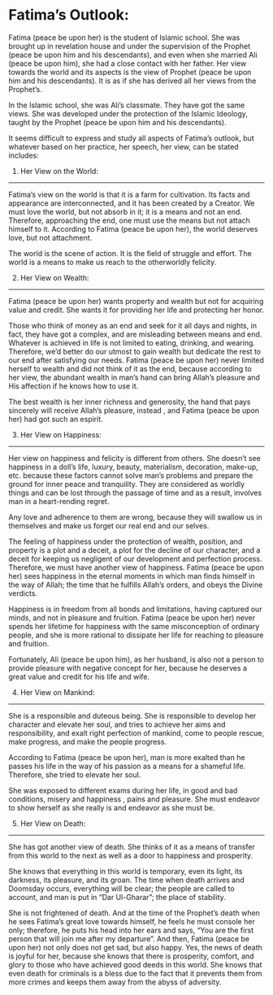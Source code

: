 Fatima’s Outlook:
=================

Fatima (peace be upon her) is the student of Islamic school. She was
brought up in revelation house and under the supervision of the Prophet
(peace be upon him and his descendants), and even when she married Ali
(peace be upon him), she had a close contact with her father. Her view
towards the world and its aspects is the view of Prophet (peace be upon
him and his descendants). It is as if she has derived all her views from
the Prophet’s.

In the Islamic school, she was Ali’s classmate. They have got the same
views. She was developed under the protection of the Islamic Ideology,
taught by the Prophet (peace be upon him and his descendants).

It seems difficult to express and study all aspects of Fatima’s outlook,
but whatever based on her practice, her speech, her view, can be stated
includes:

1. Her View on the World:
-------------------------

Fatima’s view on the world is that it is a farm for cultivation. Its
facts and appearance are interconnected, and it has been created by a
Creator. We must love the world, but not absorb in it; it is a means and
not an end. Therefore, approaching the end, one must use the means but
not attach himself to it. According to Fatima (peace be upon her), the
world deserves love, but not attachment.

The world is the scene of action. It is the field of struggle and
effort. The world is a means to make us reach to the otherworldly
felicity.

2. Her View on Wealth:
----------------------

Fatima (peace be upon her) wants property and wealth but not for
acquiring value and credit. She wants it for providing her life and
protecting her honor.

Those who think of money as an end and seek for it all days and nights,
in fact, they have got a complex, and are misleading between means and
end. Whatever is achieved in life is not limited to eating, drinking,
and wearing. Therefore, we’d better do our utmost to gain wealth but
dedicate the rest to our end after satisfying our needs. Fatima (peace
be upon her) never limited herself to wealth and did not think of it as
the end, because according to her view, the abundant wealth in man’s
hand can bring Allah’s pleasure and His affection if he knows how to use
it.

The best wealth is her inner richness and generosity, the hand that pays
sincerely will receive Allah’s pleasure, instead , and Fatima (peace be
upon her) had got such an espirit.

3. Her View on Happiness:
-------------------------

Her view on happiness and felicity is different from others. She doesn’t
see happiness in a doll’s life, luxury, beauty, materialism, decoration,
make-up, etc. because these factors cannot solve man’s problems and
prepare the ground for inner peace and tranquility. They are considered
as worldly things and can be lost through the passage of time and as a
result, involves man in a heart-rending regret.

Any love and adherence to them are wrong, because they will swallow us
in themselves and make us forget our real end and our selves.

The feeling of happiness under the protection of wealth, position, and
property is a plot and a deceit, a plot for the decline of our
character, and a deceit for keeping us negligent of our development and
perfection process. Therefore, we must have another view of happiness.
Fatima (peace be upon her) sees happiness in the eternal moments in
which man finds himself in the way of Allah; the time that he fulfills
Allah’s orders, and obeys the Divine verdicts.

Happiness is in freedom from all bonds and limitations, having captured
our minds, and not in pleasure and fruition. Fatima (peace be upon her)
never spends her lifetime for happiness with the same misconception of
ordinary people, and she is more rational to dissipate her life for
reaching to pleasure and fruition.

Fortunately, Ali (peace be upon him), as her husband, is also not a
person to provide pleasure with negative concept for her, because he
deserves a great value and credit for his life and wife.

4. Her View on Mankind:
-----------------------

She is a responsible and duteous being. She is responsible to develop
her character and elevate her soul, and tries to achieve her aims and
responsibility, and exalt right perfection of mankind, come to people
rescue, make progress, and make the people progress.

According to Fatima (peace be upon her), man is more exalted than he
passes his life in the way of his passion as a means for a shameful
life. Therefore, she tried to elevate her soul.

She was exposed to different exams during her life, in good and bad
conditions, misery and happiness , pains and pleasure. She must endeavor
to show herself as she really is and endeavor as she must be.

5. Her View on Death:
---------------------

She has got another view of death. She thinks of it as a means of
transfer from this world to the next as well as a door to happiness and
prosperity.

She knows that everything in this world is temporary, even its light,
its darkness, its pleasure, and its groan. The time when death arrives
and Doomsday occurs, everything will be clear; the people are called to
account, and man is put in “Dar Ul-Gharar”; the place of stability.

She is not frightened of death. And at the time of the Prophet’s death
when he sees Fatima’s great love towards himself, he feels he must
console her only; therefore, he puts his head into her ears and says,
“You are the first person that will join me after my departure”. And
then, Fatima (peace be upon her) not only does not get sad, but also
happy. Yes, the news of death is joyful for her, because she knows that
there is prosperity, comfort, and glory to those who have achieved good
deeds in this world. She knows that even death for criminals is a bless
due to the fact that it prevents them from more crimes and keeps them
away from the abyss of adversity.


